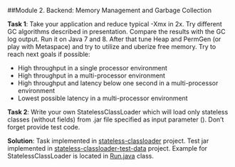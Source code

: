 ##Module 2. Backend: Memory Management and Garbage Collection

**Task 1**: Take your application and reduce typical -Xmx in 2x. Try different GC algorithms described in presentation. Compare the results with the GC log output. Run it on Java 7 and 8. After that tune Heap and PermGen (or play with Metaspace) and try to utilize and uberize free memory.
Try to reach next goals if possible:
- High throughput in a single processor environment
- High throughput in a multi-processor environment
- High throughput and latency below one second in a multi-processor environment
- Lowest possible latency in a multi-processor environment

**Task 2**: Write your own StatelessClassLoader which will load only stateless classes (without fields) from .jar file specified as input parameter (). Don’t forget provide test code.

**Solution**: Task implemented in [stateless-classloader](stateless-classloader) project. Test jar implemented in [stateless-classloader-test-data](stateless-classloader-test-data) project. 
Example for StatelessClassLoader is located in [Run.java](stateless-classloader/src/main/java/com/epam/jmp/classloader/Run.java) class.